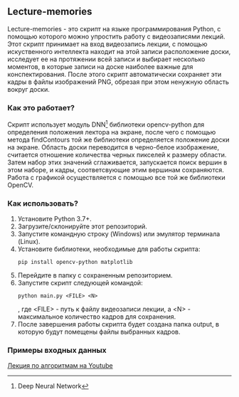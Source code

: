## Lecture-memories
Lecture-memories - это скрипт на языке программирования Python, с помощью которого можно упростить работу с видеозаписями лекций.
Этот скрипт принимает на вход видеозапись лекции, с помощью искуственного интеллекта находит на этой записи расположение доски, исследует ее на протяжении всей записи и выбирает несколько моментов, в которые записи на доске наиболее важные для конспектирования. После этого скрипт автоматически сохраняет эти кадры в файлы изображений PNG, обрезая при этом ненужную область вокруг доски.

### Как это работает?
Скрипт использует модуль DNN[^1] библиотеки opencv-python для определения положения лектора на экране, после чего с помощью метода findContours той же библиотеки определяется положение доски на экране. Область доски переводится в черно-белое изображение, считается отношение количества черных пикселей к размеру области. Затем набор этих значений сглаживается, запускается поиск вершин в этом наборе, и кадры, соответсвующие этим вершинам сохраняются. Работа с графикой осуществляется с помощью все той же библиотеки OpenCV.

[^1]: Deep Neural Network

### Как использовать?
1.  Установите Python 3.7+.
2.  Загрузите/склонируйте этот репозиторий.
3.  Запустите командную строку (Windows) или эмулятор терминала (Linux).
4.  Установите библиотеки, необходимые для работы скрипта:
    ```text
    pip install opencv-python matplotlib
    ```
5.  Перейдите в папку с сохраненным репозиторием.
6.  Запустите скрипт следующей командой: 
    ```text
    python main.py <FILE> <N>
    ```
    , где \<FILE\> - путь к файлу видеозаписи лекции, а \<N\> - максимальное количество кадров для сохранения.
7.  После завершения работы скрипта будет создана папка output, в которую будут помещены файлы выбранных кадров.

### Примеры входных данных
[Лекция по алгоритмам на Youtube](https://www.youtube.com/watch?v=85LfgaukBzU)
 